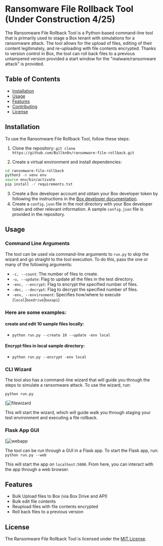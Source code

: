 # Ransomware File Rollback Tool (Under Construction 4/25) 
The Ransomware File Rollback Tool is a Python-based command-line tool that is primarily used to stage a Box tenant with simulations for a ransomware attack. The tool allows for the upload of files, editing of their content legitimately, and re-uploading with file contents encrypted. Thanks to version control in Box, the tool can roll back files to a previous untampered version provided a start window for the "malware/ransomware attack" is provided.

## Table of Contents
- [Installation](#installation)
- [Usage](#usage)
- [Features](#features)
- [Contributing](#contributing)
- [License](#license)

## Installation
To use the Ransomware File Rollback Tool, follow these steps:

1. Clone the repository:
```git clone https://github.com/Bullkn0x/ransomware-file-rollback.git```

2. Create a virtual environment and install dependencies:

```bash
cd ransomware-file-rollback
python3 -m venv env
source env/bin/activate
pip install -r requirements.txt
```

3. Create a Box developer account and obtain your Box developer token by following the instructions in the [Box developer documentation](https://developer.box.com/docs/getting-started-box-platform).
4. Create a `config.json` file in the root directory with your Box developer token and other relevant information. A sample `config.json` file is provided in the repository.


## Usage



### Command Line Arguments

The tool can be used via command-line arguments to `run.py` to skip the wizard and go straight to the tool execution. To do this, pass the one or many of the following arguments:

- `-c, --count`: The number of files to create.
- `-u, --update`: Flag to update all the files in the test directory.
- `-enc, --encrypt`: Flag to encrypt the specified number of files.
- `-dec, --decrypt`: Flag to decrypt the specified number of files.
- `-env, --environment`: Specifies how/where to execute (`local`|`boxdrive`|`boxapi`)


### Here are some examples:

#### create and edit 10 sample files locally:

- ```python run.py --create 10 --update -env local```

#### Encrypt files in local sample directory:

- ```python run.py --encrypt -env local```

### CLI Wizard

The tool also has a command-line wizard that will guide you through the steps to simulate a ransomware attack. To use the wizard, run:

```python run.py```

[![filewizard](https://im2.ezgif.com/tmp/ezgif-2-436315e1af.gif)

This will start the wizard, which will guide walk you through staging your test environment and executing a file rollback.


### Flask App GUI

[![webapp](https://i.imgur.com/4Dh2Hru.png)

The tool can be run through a GUI in a Flask app. To start the Flask app, run:
`python run.py --web`


This will start the app on `localhost:5000`. From here, you can interact with the app through a web browser.





## Features
- Bulk Upload files to Box (via Box Drive and API)
- Bulk edit file contents
- Reupload files with file contents encrypted
- Roll back files to a previous version



## License
The Ransomware File Rollback Tool is licensed under the [MIT License](https://github.com/Bullkn0x/ransomware-file-rollback/blob/main/LICENSE).
